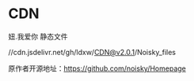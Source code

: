 # CDN
妞.我爱你 静态文件

//cdn.jsdelivr.net/gh/ldxw/CDN@v2.0.1/Noisky_files

原作者开源地址：https://github.com/noisky/Homepage
